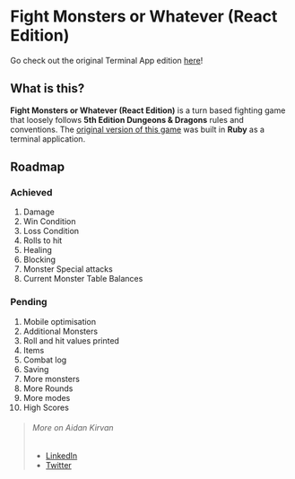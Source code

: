 # Fight Monsters or Whatever (React Edition)

Go check out the original Terminal App edition [here](https://github.com/teraglin/Fight-Monsters-or-Whatever)!

## What is this?
**Fight Monsters or Whatever (React Edition)** is a turn based fighting game that loosely follows **5th Edition Dungeons & Dragons** rules and conventions. The [original version of this game](https://github.com/teraglin/Fight-Monsters-or-Whatever) was built in **Ruby** as a terminal application.

## Roadmap

### Achieved
1. Damage
1. Win Condition
1. Loss Condition
1. Rolls to hit
1. Healing
1. Blocking
1. Monster Special attacks
1. Current Monster Table Balances

### Pending
1. Mobile optimisation
1. Additional Monsters
1. Roll and hit values printed
1. Items
1. Combat log
1. Saving
1. More monsters
1. More Rounds
1. More modes
1. High Scores

> ###### More on Aidan Kirvan
> - [LinkedIn](https://www.linkedin.com/in/aidan-kirvan-376b0a1ba/)
> - [Twitter](https://twitter.com/kakaposaur)